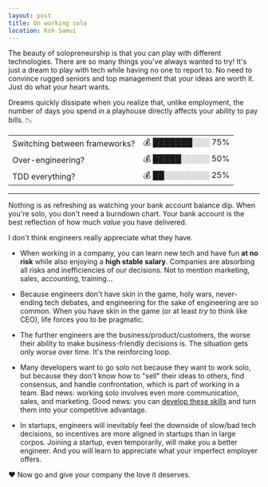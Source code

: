 ```yaml
---
layout: post
title: On working solo
location: Koh Samui
---
```


The beauty of solopreneurship is that you can play with different technologies. There are so many things you've always wanted to try! It's just a dream to play with tech while having no one to report to. No need to convince rugged seniors and top management that your ideas are worth it. Just do what your heart wants.



Dreams quickly dissipate when you realize that, unlike employment, the number of days you spend in a playhouse directly affects your ability to pay bills. 📉 



<table>
    <tr>
        <td>Switching between frameworks?</td>
        <td>💰 ███████░░░ 75%</td>
    </tr>
    <tr>
        <td>Over-engineering?</td>
        <td>💰 █████░░░░░ 50%</td>
    </tr>
    <tr>
        <td>TDD everything?</td>
        <td>💰 ██░░░░░░░░ 25%</td>
    </tr>            
</table>

---


Nothing is as refreshing as watching your bank account balance dip. When you're solo, you don't need a burndown chart. Your bank account is the best reflection of how much *value* you have delivered. 



I don't think engineers really appreciate what they have.

- When working in a company, you can learn new tech and have fun **at no risk** while also enjoying a **high stable salary**. Companies are absorbing all risks and inefficiencies of our decisions. Not to mention marketing, sales, accounting, training...

- Because engineers don't have skin in the game, holy wars, never-ending tech debates, and engineering for the sake of engineering are so common. When you have skin in the game (or at least *try* to think like CEO), life forces you to be pragmatic. 

- The further engineers are the business/product/customers, the worse their ability to make business-friendly decisions is. The situation gets only worse over time. It's the reinforcing loop.

- Many developers want to go solo not because they want to work solo, but because they don't know how to "sell" their ideas to others, find consensus, and handle confrontation, which is part of working in a team. Bad news: working solo involves even more communication, sales, and marketing. Good news: you can [develop these skills](https://pricipal.dev) and turn them into your competitive advantage.

- In startups, engineers will inevitably feel the downside of slow/bad tech decisions, so incentives are more aligned in startups than in large corpos. Joining a startup, even temporarily, will make you a better engineer. And you will learn to appreciate what your imperfect employer offers.

 ❤️ Now go and give your company the love it deserves.


